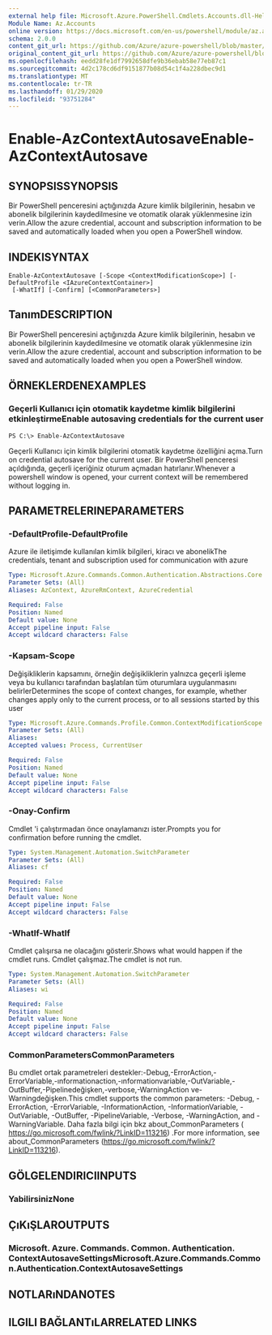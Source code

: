 ```yaml
---
external help file: Microsoft.Azure.PowerShell.Cmdlets.Accounts.dll-Help.xml
Module Name: Az.Accounts
online version: https://docs.microsoft.com/en-us/powershell/module/az.accounts/enable-azcontextautosave
schema: 2.0.0
content_git_url: https://github.com/Azure/azure-powershell/blob/master/src/Accounts/Accounts/help/Enable-AzContextAutosave.md
original_content_git_url: https://github.com/Azure/azure-powershell/blob/master/src/Accounts/Accounts/help/Enable-AzContextAutosave.md
ms.openlocfilehash: eedd28fe1df7992658dfe9b36ebab58e77eb87c1
ms.sourcegitcommit: 4d2c178cd6df9151877b08d54c1f4a228dbec9d1
ms.translationtype: MT
ms.contentlocale: tr-TR
ms.lasthandoff: 01/29/2020
ms.locfileid: "93751284"
---
```

# <span data-ttu-id="ad614-101">Enable-AzContextAutosave</span><span class="sxs-lookup"><span data-stu-id="ad614-101">Enable-AzContextAutosave</span></span>

## <span data-ttu-id="ad614-102">SYNOPSIS</span><span class="sxs-lookup"><span data-stu-id="ad614-102">SYNOPSIS</span></span>
<span data-ttu-id="ad614-103">Bir PowerShell penceresini açtığınızda Azure kimlik bilgilerinin, hesabın ve abonelik bilgilerinin kaydedilmesine ve otomatik olarak yüklenmesine izin verin.</span><span class="sxs-lookup"><span data-stu-id="ad614-103">Allow the azure credential, account and subscription information to be saved and automatically loaded when you open a PowerShell window.</span></span> 

## <span data-ttu-id="ad614-104">INDEKI</span><span class="sxs-lookup"><span data-stu-id="ad614-104">SYNTAX</span></span>

```
Enable-AzContextAutosave [-Scope <ContextModificationScope>] [-DefaultProfile <IAzureContextContainer>]
 [-WhatIf] [-Confirm] [<CommonParameters>]
```

## <span data-ttu-id="ad614-105">Tanım</span><span class="sxs-lookup"><span data-stu-id="ad614-105">DESCRIPTION</span></span>
<span data-ttu-id="ad614-106">Bir PowerShell penceresini açtığınızda Azure kimlik bilgilerinin, hesabın ve abonelik bilgilerinin kaydedilmesine ve otomatik olarak yüklenmesine izin verin.</span><span class="sxs-lookup"><span data-stu-id="ad614-106">Allow the azure credential, account and subscription information to be saved and automatically loaded when you open a PowerShell window.</span></span> 

## <span data-ttu-id="ad614-107">ÖRNEKLERDEN</span><span class="sxs-lookup"><span data-stu-id="ad614-107">EXAMPLES</span></span>

### <span data-ttu-id="ad614-108">Geçerli Kullanıcı için otomatik kaydetme kimlik bilgilerini etkinleştirme</span><span class="sxs-lookup"><span data-stu-id="ad614-108">Enable autosaving credentials for the current user</span></span>
```
PS C:\> Enable-AzContextAutosave
```

<span data-ttu-id="ad614-109">Geçerli Kullanıcı için kimlik bilgilerini otomatik kaydetme özelliğini açma.</span><span class="sxs-lookup"><span data-stu-id="ad614-109">Turn on credential autosave for the current user.</span></span>  <span data-ttu-id="ad614-110">Bir PowerShell penceresi açıldığında, geçerli içeriğiniz oturum açmadan hatırlanır.</span><span class="sxs-lookup"><span data-stu-id="ad614-110">Whenever a powershell window is opened, your current context will be remembered without logging in.</span></span>

## <span data-ttu-id="ad614-111">PARAMETRELERINE</span><span class="sxs-lookup"><span data-stu-id="ad614-111">PARAMETERS</span></span>

### <span data-ttu-id="ad614-112">-DefaultProfile</span><span class="sxs-lookup"><span data-stu-id="ad614-112">-DefaultProfile</span></span>
<span data-ttu-id="ad614-113">Azure ile iletişimde kullanılan kimlik bilgileri, kiracı ve abonelik</span><span class="sxs-lookup"><span data-stu-id="ad614-113">The credentials, tenant and subscription used for communication with azure</span></span>

```yaml
Type: Microsoft.Azure.Commands.Common.Authentication.Abstractions.Core.IAzureContextContainer
Parameter Sets: (All)
Aliases: AzContext, AzureRmContext, AzureCredential

Required: False
Position: Named
Default value: None
Accept pipeline input: False
Accept wildcard characters: False
```

### <span data-ttu-id="ad614-114">-Kapsam</span><span class="sxs-lookup"><span data-stu-id="ad614-114">-Scope</span></span>
<span data-ttu-id="ad614-115">Değişikliklerin kapsamını, örneğin değişikliklerin yalnızca geçerli işleme veya bu kullanıcı tarafından başlatılan tüm oturumlara uygulanmasını belirler</span><span class="sxs-lookup"><span data-stu-id="ad614-115">Determines the scope of context changes, for example, whether changes apply only to the current process, or to all sessions started by this user</span></span>

```yaml
Type: Microsoft.Azure.Commands.Profile.Common.ContextModificationScope
Parameter Sets: (All)
Aliases:
Accepted values: Process, CurrentUser

Required: False
Position: Named
Default value: None
Accept pipeline input: False
Accept wildcard characters: False
```

### <span data-ttu-id="ad614-116">-Onay</span><span class="sxs-lookup"><span data-stu-id="ad614-116">-Confirm</span></span>
<span data-ttu-id="ad614-117">Cmdlet 'i çalıştırmadan önce onaylamanızı ister.</span><span class="sxs-lookup"><span data-stu-id="ad614-117">Prompts you for confirmation before running the cmdlet.</span></span>

```yaml
Type: System.Management.Automation.SwitchParameter
Parameter Sets: (All)
Aliases: cf

Required: False
Position: Named
Default value: None
Accept pipeline input: False
Accept wildcard characters: False
```

### <span data-ttu-id="ad614-118">-WhatIf</span><span class="sxs-lookup"><span data-stu-id="ad614-118">-WhatIf</span></span>
<span data-ttu-id="ad614-119">Cmdlet çalışırsa ne olacağını gösterir.</span><span class="sxs-lookup"><span data-stu-id="ad614-119">Shows what would happen if the cmdlet runs.</span></span>
<span data-ttu-id="ad614-120">Cmdlet çalışmaz.</span><span class="sxs-lookup"><span data-stu-id="ad614-120">The cmdlet is not run.</span></span>

```yaml
Type: System.Management.Automation.SwitchParameter
Parameter Sets: (All)
Aliases: wi

Required: False
Position: Named
Default value: None
Accept pipeline input: False
Accept wildcard characters: False
```

### <span data-ttu-id="ad614-121">CommonParameters</span><span class="sxs-lookup"><span data-stu-id="ad614-121">CommonParameters</span></span>
<span data-ttu-id="ad614-122">Bu cmdlet ortak parametreleri destekler:-Debug,-ErrorAction,-ErrorVariable,-ınformationaction,-ınformationvariable,-OutVariable,-OutBuffer,-Pipelinedeğişken,-verbose,-WarningAction ve-Warningdeğişken.</span><span class="sxs-lookup"><span data-stu-id="ad614-122">This cmdlet supports the common parameters: -Debug, -ErrorAction, -ErrorVariable, -InformationAction, -InformationVariable, -OutVariable, -OutBuffer, -PipelineVariable, -Verbose, -WarningAction, and -WarningVariable.</span></span> <span data-ttu-id="ad614-123">Daha fazla bilgi için bkz about_CommonParameters ( https://go.microsoft.com/fwlink/?LinkID=113216) .</span><span class="sxs-lookup"><span data-stu-id="ad614-123">For more information, see about_CommonParameters (https://go.microsoft.com/fwlink/?LinkID=113216).</span></span>

## <span data-ttu-id="ad614-124">GÖLGELENDIRICI</span><span class="sxs-lookup"><span data-stu-id="ad614-124">INPUTS</span></span>

### <span data-ttu-id="ad614-125">Yabilirsiniz</span><span class="sxs-lookup"><span data-stu-id="ad614-125">None</span></span>

## <span data-ttu-id="ad614-126">ÇıKıŞLAR</span><span class="sxs-lookup"><span data-stu-id="ad614-126">OUTPUTS</span></span>

### <span data-ttu-id="ad614-127">Microsoft. Azure. Commands. Common. Authentication. ContextAutosaveSettings</span><span class="sxs-lookup"><span data-stu-id="ad614-127">Microsoft.Azure.Commands.Common.Authentication.ContextAutosaveSettings</span></span>

## <span data-ttu-id="ad614-128">NOTLARıNDA</span><span class="sxs-lookup"><span data-stu-id="ad614-128">NOTES</span></span>

## <span data-ttu-id="ad614-129">ILGILI BAĞLANTıLAR</span><span class="sxs-lookup"><span data-stu-id="ad614-129">RELATED LINKS</span></span>
